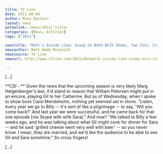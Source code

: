 ```yaml
---
title: TV Line
date: 2011-08-04
author: Mika Epstein
layout: news
permalink: /news/2011/:title/
categories: [News, Articles]
tags: ["2011"]

newstitle: "Matt's Inside Line: Scoop on Both NCIS Shows, Two CSIs, Criminal Minds, Chuck and More!  "
newsauthor: Matt Webb Mitovich  
newssource: TV Line  
newsurl: http://www.tvline.com/2011/08/matts-inside-line-scoop-ncis-csi-criminal-minds-chuck/  

---
```


[...]

***CSI* - ** Given the news that the upcoming season is very likely Marg Helgenberger's last, it'd stand to reason that William Petersen might put in an encore, playing Gil to her Catherine. But as of Wednesday, when I spoke to show boss Carol Mendelsohn, nothing yet seemed set in stone. "Listen, every year we go to Billy -- it's sort of like a pilgrimage -- to say, 'Will you come back?' And last year we were successful, and he came back for that one episode [via Skype with wife Sara]." And now? "We talked to Billy a few weeks ago, and he was talking about what Gil might cook for dinner for Sara -- and he said 'grilled cheese went very well with beer' -- so you never know. I mean, they *are* married, and we'd like the audience to be able to see Gil and Sara sometime." So cross fingers!

[...]

